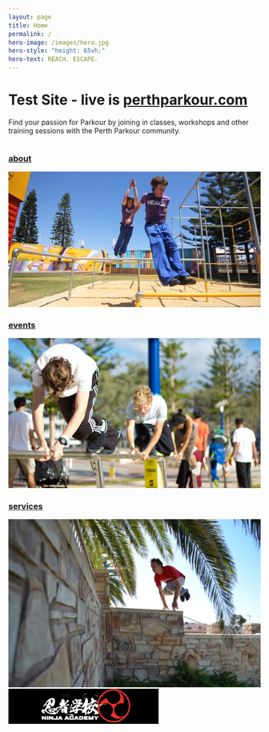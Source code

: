 ```yaml
---
layout: page
title: Home
permalink: /
hero-image: /images/hero.jpg
hero-style: "height: 65vh;"
hero-text: REACH. ESCAPE.
---
```


# Test Site - live is [perthparkour.com](http://www.perthparkour.com/home)

Find your passion for Parkour by joining in classes, workshops and other training sessions with the Perth Parkour community.

<div class="row">
<div class="columns large-4 small-12">
<a href="/about"><h3>about</h3>
<img src="/images/parkour/grant_pre.jpg" class="thumbnail" title="Learn about Parkour and the Perth Parkour Community">
</a></div>
<div class="columns large-4 small-12">
<a href="/events"><h3>events</h3>
<img src="/images/parkour/rail_quad.jpg" class="thumbnail" title="Find the next Perth Parkour class or workshop on our calendar">
</a></div>
<div class="columns large-4 small-12">
<a href="/services"><h3>services</h3>
<img src="/images/parkour/ian_catpass.jpg" class="thumbnail" title="Find out what we offer in terms of classes and training">
</a></div>
</div>
<div class="row text-center">
<a href="http://www.ninjaacademy.com.au/" target="_blank"><img src="/images/parkour/ninjaacademy.jpg" title="Ninja Academy"></a>
</div>

